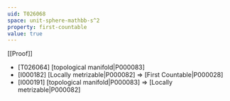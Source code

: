 ```yaml
---
uid: T026068
space: unit-sphere-mathbb-s^2
property: first-countable
value: true
---
```

[[Proof]]

* [T026064] [topological manifold|P000083]
* [I000182] [Locally metrizable|P000082] => [First Countable|P000028]
* [I000191] [topological manifold|P000083] => [Locally metrizable|P000082]

